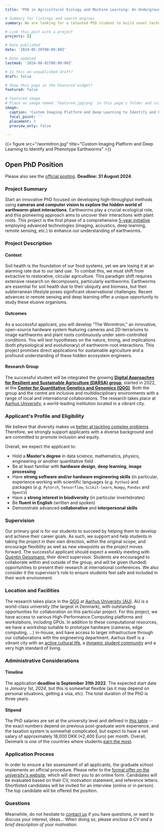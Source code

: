 ```yaml
---
title: 'PhD in Agricultural Ecology and Machine Learning: An Underground Video Tracking System to Characterise Novel Earthworm-Plant Interactions'

# Summary for listings and search engines
summary: We are looking for a talented PhD student to build novel technologies to study earthworm-plant interactions at Aarhus University.

# Link this post with a project
projects: []

# Date published
date: '2024-05-20T00:00:00Z'

# Date updated
lastmod: '2024-06-01T00:00:00Z'

# Is this an unpublished draft?
draft: false

# Show this page in the Featured widget?
featured: false

# Featured image
# Place an image named `featured.jpg/png` in this page's folder and customize its options here.
image:
  caption: 'Custom Imaging Platform and Deep Learning to Identify and Phenotype Earthworms'
  focal_point: ''
  placement: 2
  preview_only: false

---
```

{{< figure src="/wormitron.jpg" title="Custom Imaging Platform and Deep Learning to Identify and Phenotype Earthworms" >}}

## Open PhD Position

Please also see the [official posting](https://phd.tech.au.dk/for-applicants/apply-here/saeropslag/phd-in-agricultural-ecology-and-machine-learning-an-underground-video-tracking-system-to-characterise-novel-earthworm-plant-interactions). **Deadline: 31 August 2024**.

### Project Summary
Start an innovative PhD focused on developing high-throughput methods using **cameras and computer vision to explore the hidden world of earthworm-plant interactions**. Earthworms play a crucial ecological role, and this pioneering approach aims to uncover their interactions with plant roots. This project is the first phase of a comprehensive [5-year initiative](https://researchleaderprogramme.com/recipients/quentin-geissmann/) employing advanced technologies (imaging, acoustics, deep learning, remote sensing, etc.) to enhance our understanding of earthworms.

### Project Description

#### Context
Soil health is the foundation of our food systems, yet we are losing it at an alarming rate due to our land use. To combat this, we must shift from extractive to restorative, circular agriculture. This paradigm shift requires extensive research on decomposers, particularly earthworms. Earthworms are essential for soil health due to their ubiquity and biomass, but their subterranean lifestyle poses significant observational challenges. Recent advances in remote sensing and deep learning offer a unique opportunity to study these elusive organisms.
#### Outcomes
As a successful applicant, you will develop “The Wormitron,” an innovative, open-source hardware system featuring cameras and 2D-terrariums to image earthworms and plant roots continuously under semi-controlled conditions. You will test hypotheses on the nature, timing, and implications (both physiological and evolutionary) of earthworm-root interactions. This project promises direct applications for sustainable agriculture and a profound understanding of these hidden ecosystem engineers.


#### Research Group

The successful student will be integrated the growing **[Digital Approaches for Resilient and Sustainable Agriculture (DARSA) group](/)**, started in 2022, at the **[Center for Quantitative Genetics and Genomics (QGG)](https://qgg.au.dk/en)**. Both the group and the centre are inclusive and multidisciplinary environments with a range of local and international collaborations. The research takes place at [Aarhus University](https://international.au.dk), a world-leading institution located in a vibrant city.


### Applicant's Profile and Eligibility


We believe that diversity makes us [better at tackling complex problems](https://www.pnas.org/doi/abs/10.1073/pnas.1700616114).
Therefore, we strongly support applicants with a diverse background and are committed to promote inclusion and equity.

Overall, we expect the applicant to:
* Hold a **Master's degree** in data science, mathematics, physics, engineering or another quantitative field
* Be at least familiar with **hardware design**, **deep learning**, **image processing**
* Have **strong software and/or hardware engineering skills** (in particular, experience working with scientific languages (*e.g.* `Python`) and packages (*e.g.* `Pytorch`, `Tensorflow`, `Scikit-learn`, `Numpy`, `Pandas` and `OpenCV`) 
* Have a **strong interest in biodiversity** (in particular invertebrates)
* Be **fluent in English** (written and spoken) 
* Demonstrate advanced **collaborative** and **interpersonal skills**

### Supervision

Our primary goal is for our students to succeed by helping them to develop and achieve their career goals. As such, we support and help students in taking the project in their own direction, within the original scope, and encourage flexibility as well as new viewpoints as the project moves forward. The successful applicant should expect a weekly meeting with [Quentin Geissmann](/people/auto-qgeissmann), their direct supervisor. Students are encouraged to collaborate within and outside of the group, and will be given (funded) opportunities to present their research at international conferences. We also consider it the supervisor’s role to ensure students feel safe and included in their work environment.

### Location and Facilities

The research takes place in the [QGG](https://qgg.au.dk/en/) at [Aarhus University (AU)](https://international.au.dk/).
AU is a world-class university (the largest in Denmark), with outstanding opportunities for collaboration on this particular project.
For this project, we have access to various High-Performance Computing platforms and workstations, including GPUs.
In addition to these computational resources, we have  a workshop suitable to prototype hardware (cameras, edge computing, ...) in-house, and have access to larger infrastructure through our collaborations with the engineering department.
Aarhus itself is a vibrant city with an [active cultural life](https://www.theguardian.com/travel/2016/apr/05/aarhus-denmark-city-of-culture-2017), a [dynamic student community](https://www.visitaarhus.com/groups/study-aarhus) and a very high standard of living.

### Administrative Considerations

#### Timeline

The application **deadline is September 31th 2022**.
The expected start date is *January 1st, 2024*, but this is somewhat flexible (as it may depend on personal situations, getting a visa, etc).
The total duration of the PhD is three years.

#### Stipend 
The PhD salaries are set at the university level and defined in [this table](https://www.hr.aau.dk/digitalAssets/1001/1001827_akademisk_skala_01.04.2021.pdf) -- the exact numbers depend on previous post-graduate work experience, and the taxation system is somewhat complicated, but expect to have a net salary of approximately 18,000 DKK (≈2,400 Euro) per month. Overall, Denmark is one of the countries where students [earn the most](https://www.studyinternational.com/news/highest-phd-stipend/).

### Application Process
In order to ensure a fair assessment of all applicants, the graduate school implements an official procedure. Please refer to the [formal offer on the university's website](https://phd.tech.au.dk/for-applicants/apply-here/saeropslag/phd-in-deep-learning-for-biodiversity-monitoring-custom-imaging-platform-and-deep-learning-to-classify-and-phenotype-earthworms), which will direct you to an online form.
Candidates will be evaluated based on their CV, motivation statement, and reference letters. Shortlisted candidates will be invited for an interview (online or in person). The top candidate will be offered the position.

### Questions

Meanwhile, do not hesitate to [contact us](mailto:qgeissmann@qgg.au.dk) if you have questions, or want to discuss your interest, ideas... When doing so, please *enclose a CV and a brief description of your motivation*.



